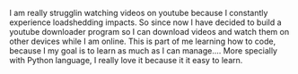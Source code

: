I am really strugglin watching videos on youtube because I constantly experience loadshedding impacts. 
So since now I have decided to build a youtube downloader program so I can download videos and watch them on 
other devices while I am online. This is part of me learning how to code, because I my goal is to learn as much
as I can manage.... More specially with Python language, I really love it because it it easy to learn. 